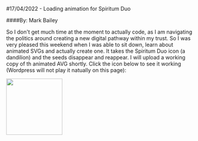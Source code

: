 #17/04/2022 - Loading animation for Spiritum Duo

####By: Mark Bailey

So I don't get much time at the moment to actually code, as I am navigating the politics around creating a new digital pathway within my trust. So I was very pleased this weekend when I was able to sit down, learn about animated SVGs and actually create one. It takes the Spiritum Duo icon (a dandilion) and the seeds disappear and reappear. I will upload a working copy of th animated AVG shortly. Click the icon below to see it working (Wordpress will not play it natually on this page):

<img loading="lazy" class="aligncenter size-thumbnail wp-image-452" src="http://www.spiritumduo.com/wp-content/uploads/2022/04/Loading-SD-1.svg" alt="" width="150" height="150">

